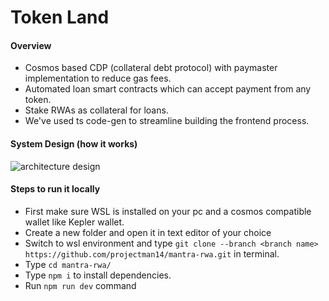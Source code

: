 # Token Land

#### Overview
* Cosmos based CDP (collateral debt  protocol) with paymaster implementation to reduce gas fees.
* Automated loan smart contracts which can accept payment from any token.
* Stake RWAs as collateral for loans.
* We've used ts code-gen to streamline building the frontend process.

#### System Design (how it works)
![architecture design](/mantra-rwa/public/system-design-readme.png "architecture design")

#### Steps to run it locally

* First make sure WSL is installed on your pc and a cosmos compatible wallet like Kepler wallet.
* Create a new folder and open it in text editor of your choice
* Switch to wsl environment and type `git clone --branch <branch name> https://github.com/projectman14/mantra-rwa.git` in terminal.
* Type `cd mantra-rwa/`
* Type `npm i` to install dependencies.
* Run `npm run dev` command